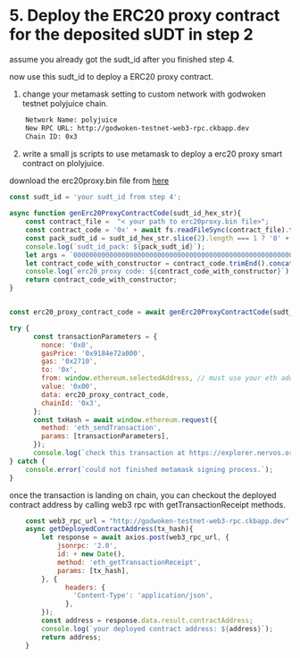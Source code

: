 # 5. Deploy the ERC20 proxy contract for the deposited sUDT in step 2

assume you already got the sudt_id after you finished step 4.

now use this sudt_id to deploy a ERC20 proxy contract.

1. change your metamask setting to custom network with godwoken testnet polyjuice chain.

```sh
    Network Name: polyjuice
    New RPC URL: http://godwoken-testnet-web3-rpc.ckbapp.dev
    Chain ID: 0x3
```

2. write a small js scripts to use metamask to deploy a erc20 proxy smart contract on plolyjuice.

download the erc20proxy.bin file from [here](https://github.com/RetricSu/godwoken-examples/blob/200a17aeffcb70f695985f87d8ed54e88e7d5789/packages/runner/configs/erc20proxy.bin)

```javascript
const sudt_id = 'your sudt_id from step 4';
 
async function genErc20ProxyContractCode(sudt_id_hex_str){
    const contract_file =  "< your path to erc20proxy.bin file>";
    const contract_code = '0x' + await fs.readFileSync(contract_file).toString('utf-8');
    const pack_sudt_id = sudt_id_hex_str.slice(2).length === 1 ? '0' + sudt_id_hex_str.slice(2) : sudt_id_hex_str.slice(2); 
    console.log(`sudt_id_pack: ${pack_sudt_id}`);
    let args = `000000000000000000000000000000000000000000000000000000000000008000000000000000000000000000000000000000000000000000000000000000c0000000000000000000000000000000000000000204fce5e3e25026110000000000000000000000000000000000000000000000000000000000000000000000${pack_sudt_id}0000000000000000000000000000000000000000000000000000000000000004746573740000000000000000000000000000000000000000000000000000000000000000000000000000000000000000000000000000000000000000000000027474000000000000000000000000000000000000000000000000000000000000`;
    let contract_code_with_constructor = contract_code.trimEnd().concat(args);
    console.log(`erc20_proxy code: ${contract_code_with_constructor}`);
    return contract_code_with_constructor; 
}


const erc20_proxy_contract_code = await genErc20ProxyContractCode(sudt_id); 

try {
      const transactionParameters = {
        nonce: '0x0',
        gasPrice: '0x9184e72a000',
        gas: '0x2710',
        to: '0x', 
        from: window.ethereum.selectedAddress, // must use your eth address match with your godwoken account.
        value: '0x00',
        data: erc20_proxy_contract_code,
        chainId: '0x3',
      };
      const txHash = await window.ethereum.request({
        method: 'eth_sendTransaction',
        params: [transactionParameters],
      });
      console.log(`check this transaction at https://explorer.nervos.org/aggron/transaction/${txHash}`);
} catch {
    console.error(`could not finished metamask signing process.`);
} 
```

once the transaction is landing on chain, you can checkout the deployed contract address by calling web3 rpc with getTransactionReceipt methods.

```javascript
    const web3_rpc_url = "http://godwoken-testnet-web3-rpc.ckbapp.dev"; 
    async getDeployedContractAddress(tx_hash){
        let response = await axios.post(web3_rpc_url, {
            jsonrpc: '2.0',
            id: + new Date(),
            method: 'eth_getTransactionReceipt',
            params: [tx_hash],
        }, {
              headers: {
                'Content-Type': 'application/json',
              },
        });
        const address = response.data.result.contractAddress;
        console.log(`your deployed contract address: ${address}`);
        return address;
    }
```
